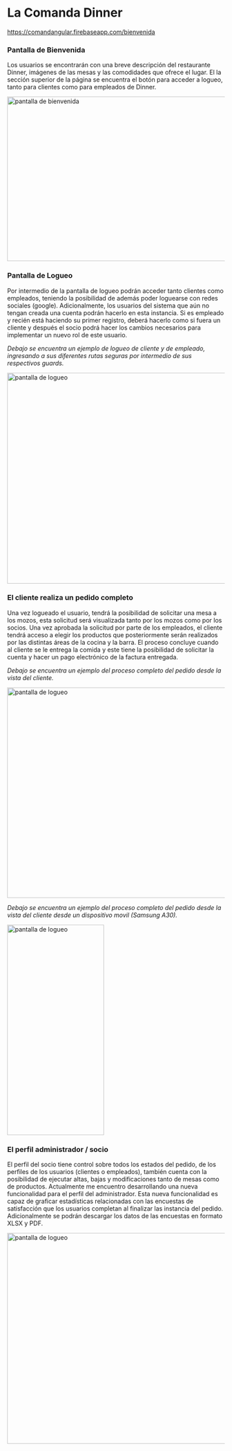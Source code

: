 # La Comanda Dinner

https://comandangular.firebaseapp.com/bienvenida

### Pantalla de Bienvenida
Los usuarios se encontrarán con una breve descripción del restaurante Dinner, imágenes de las mesas y las comodidades que ofrece el lugar. El la sección superior de la página se encuentra el botón para acceder a logueo, tanto para clientes como para empleados de Dinner.

<a href="https://www.youtube.com/embed/SCS2barPlU8" target="_blank"><img src="https://github.com/marianomadou/comandaPrivate/blob/master/capturas_de_pantallas/bienvenida_dinner.JPG" alt="pantalla de bienvenida" width="882" height="380"/></a>

### Pantalla de Logueo
Por intermedio de la pantalla de logueo podrán acceder tanto clientes como empleados, teniendo la posibilidad de además poder loguearse con redes sociales (google). Adicionalmente, los usuarios del sistema que aún no tengan creada una cuenta podrán hacerlo en esta instancia. 
Si es empleado y recién está haciendo su primer registro, deberá hacerlo como si fuera un cliente y después el socio podrá hacer los cambios necesarios para implementar un nuevo rol de este usuario. 

*Debajo se encuentra un ejemplo de logueo de cliente y de empleado, ingresando a sus diferentes rutas seguras por intermedio de sus respectivos guards.*

<a href="https://www.youtube.com/embed/dFp_ZLctoxw" target="_blank"><img src="https://github.com/marianomadou/Laboratorio_4/master/capturas_de_pantallas/login.JPG" alt="pantalla de logueo" width="882" height="487"/></a>


### El cliente realiza un pedido completo
Una vez logueado el usuario, tendrá la posibilidad de solicitar una mesa a los mozos, esta solicitud será visualizada tanto por los mozos como por los socios. Una vez aprobada la solicitud por parte de los empleados, el cliente tendrá acceso a elegir los productos que posteriormente serán realizados por las distintas áreas de la cocina y la barra.
El proceso concluye cuando al cliente se le entrega la comida y este tiene la posibilidad de solicitar la cuenta y hacer un pago electrónico de la factura entregada.

*Debajo se encuentra un ejemplo del proceso completo del pedido desde la vista del cliente.*

<a href="https://www.youtube.com/embed/BkSLZMUWeyQ" target="_blank"><img src="https://github.com/marianomadou/Laboratorio_4/master/capturas_de_pantallas/cliente_hace_pedido.JPG" alt="pantalla de logueo" width="882" height="486"/></a>

*Debajo se encuentra un ejemplo del proceso completo del pedido desde la vista del cliente desde un dispositivo movil (Samsung A30).*

<a href="https://www.youtube.com/embed/eH5zPbQClcU" target="_blank"><img src="https://github.com/marianomadou/Laboratorio_4/master/capturas_de_pantallas/usuariocomandapedido.jpg" alt="pantalla de logueo" width="224" height="486"/></a>

### El perfil administrador / socio
El perfil del socio tiene control sobre todos los estados del pedido, de los perfiles de los usuarios (clientes o empleados), también cuenta con la posibilidad de ejecutar altas, bajas y modificaciones tanto de mesas como de productos.
Actualmente me encuentro desarrollando una nueva funcionalidad para el perfil del administrador. Esta nueva funcionalidad es capaz de graficar estadísticas relacionadas con las encuestas de satisfacción que los usuarios completan al finalizar las instancia del pedido. 
Adicionalmente se podrán descargar los datos de las encuestas en formato XLSX y PDF.

<a href="https://www.youtube.com/embed/vgdLLdCj09c" target="_blank"><img src="https://github.com/marianomadou/Laboratorio_4/master/capturas_de_pantallas/perfil_admin.JPG" alt="pantalla de logueo" width="882" height="487"/></a>



